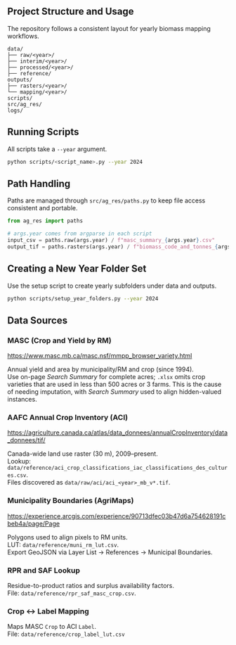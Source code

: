 ## Project Structure and Usage

The repository follows a consistent layout for yearly biomass mapping workflows.

```text
data/
├── raw/<year>/
├── interim/<year>/
├── processed/<year>/
├── reference/
outputs/
├── rasters/<year>/
└── mapping/<year>/
scripts/
src/ag_res/
logs/
```

## Running Scripts

All scripts take a `--year` argument.

```bash
python scripts/<script_name>.py --year 2024
```

## Path Handling

Paths are managed through `src/ag_res/paths.py` to keep file access consistent and portable.

```python
from ag_res import paths

# args.year comes from argparse in each script
input_csv = paths.raw(args.year) / f"masc_summary_{args.year}.csv"
output_tif = paths.rasters(args.year) / f"biomass_code_and_tonnes_{args.year}.tif"
```

## Creating a New Year Folder Set

Use the setup script to create yearly subfolders under data and outputs.

```bash
python scripts/setup_year_folders.py --year 2024
```

## Data Sources

### MASC (Crop and Yield by RM)
https://www.masc.mb.ca/masc.nsf/mmpp_browser_variety.html

Annual yield and area by municipality/RM and crop (since 1994).  
Use on-page *Search Summary* for complete acres; `.xlsx` omits crop varieties
that are used in less than 500 acres or 3 farms. This is the cause of needing imputation, with *Search Summary* used to align hidden-valued instances.

### AAFC Annual Crop Inventory (ACI)
https://agriculture.canada.ca/atlas/data_donnees/annualCropInventory/data_donnees/tif/

Canada-wide land use raster (30 m), 2009–present.  
Lookup: `data/reference/aci_crop_classifications_iac_classifications_des_cultures.csv`.  
Files discovered as `data/raw/aci/aci_<year>_mb_v*.tif`.

### Municipality Boundaries (AgriMaps)
https://experience.arcgis.com/experience/90713dfec03b47d6a754628191cbeb4a/page/Page

Polygons used to align pixels to RM units.  
LUT: `data/reference/muni_rm_lut.csv`.  
Export GeoJSON via Layer List → References → Municipal Boundaries.

### RPR and SAF Lookup
Residue-to-product ratios and surplus availability factors.  
File: `data/reference/rpr_saf_masc_crop.csv`.

### Crop ↔ Label Mapping
Maps MASC `Crop` to ACI `Label`.  
File: `data/reference/crop_label_lut.csv`